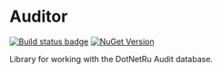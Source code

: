 # Auditor

[![Build status badge](https://github.com/DotNetRu/Auditor/actions/workflows/ContinuousIntegration.yml/badge.svg)](https://github.com/DotNetRu/Auditor/actions/workflows/ContinuousIntegration.yml) [![NuGet Version](https://img.shields.io/nuget/v/DotNetRu.Auditor?style=flat)](https://www.nuget.org/packages/DotNetRu.Auditor/)

Library for working with the DotNetRu Audit database.
